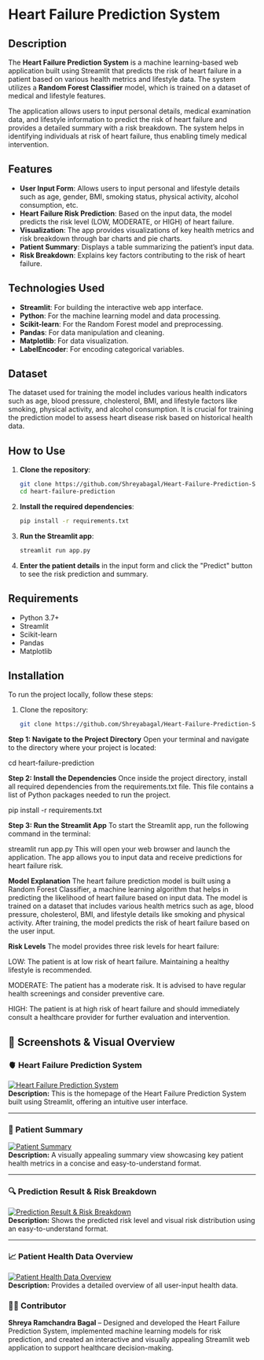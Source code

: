 # Heart Failure Prediction System

## Description

The **Heart Failure Prediction System** is a machine learning-based web application built using Streamlit that predicts the risk of heart failure in a patient based on various health metrics and lifestyle data. The system utilizes a **Random Forest Classifier** model, which is trained on a dataset of medical and lifestyle features.

The application allows users to input personal details, medical examination data, and lifestyle information to predict the risk of heart failure and provides a detailed summary with a risk breakdown. The system helps in identifying individuals at risk of heart failure, thus enabling timely medical intervention.

## Features

- **User Input Form**: Allows users to input personal and lifestyle details such as age, gender, BMI, smoking status, physical activity, alcohol consumption, etc.
- **Heart Failure Risk Prediction**: Based on the input data, the model predicts the risk level (LOW, MODERATE, or HIGH) of heart failure.
- **Visualization**: The app provides visualizations of key health metrics and risk breakdown through bar charts and pie charts.
- **Patient Summary**: Displays a table summarizing the patient’s input data.
- **Risk Breakdown**: Explains key factors contributing to the risk of heart failure.

## Technologies Used

- **Streamlit**: For building the interactive web app interface.
- **Python**: For the machine learning model and data processing.
- **Scikit-learn**: For the Random Forest model and preprocessing.
- **Pandas**: For data manipulation and cleaning.
- **Matplotlib**: For data visualization.
- **LabelEncoder**: For encoding categorical variables.

## Dataset

The dataset used for training the model includes various health indicators such as age, blood pressure, cholesterol, BMI, and lifestyle factors like smoking, physical activity, and alcohol consumption. It is crucial for training the prediction model to assess heart disease risk based on historical health data.

## How to Use

1. **Clone the repository**:
    ```bash
    git clone https://github.com/Shreyabagal/Heart-Failure-Prediction-System.git
    cd heart-failure-prediction
    ```

2. **Install the required dependencies**:
    ```bash
    pip install -r requirements.txt
    ```

3. **Run the Streamlit app**:
    ```bash
    streamlit run app.py
    ```

4. **Enter the patient details** in the input form and click the "Predict" button to see the risk prediction and summary.

## Requirements

- Python 3.7+
- Streamlit
- Scikit-learn
- Pandas
- Matplotlib

## Installation

To run the project locally, follow these steps:

1. Clone the repository:
   ```bash
   git clone https://github.com/Shreyabagal/Heart-Failure-Prediction-System.git


**Step 1: Navigate to the Project Directory**
Open your terminal and navigate to the directory where your project is located:

cd heart-failure-prediction

**Step 2: Install the Dependencies**
Once inside the project directory, install all required dependencies from the requirements.txt file. This file contains a list of Python packages needed to run the project.

pip install -r requirements.txt

**Step 3: Run the Streamlit App**
To start the Streamlit app, run the following command in the terminal:

streamlit run app.py
This will open your web browser and launch the application. The app allows you to input data and receive predictions for heart failure risk.

**Model Explanation**
The heart failure prediction model is built using a Random Forest Classifier, a machine learning algorithm that helps in predicting the likelihood of heart failure based on input data. The model is trained on a dataset that includes various health metrics such as age, blood pressure, cholesterol, BMI, and lifestyle details like smoking and physical activity. After training, the model predicts the risk of heart failure based on the user input.

**Risk Levels**
The model provides three risk levels for heart failure:

LOW: The patient is at low risk of heart failure. Maintaining a healthy lifestyle is recommended.

MODERATE: The patient has a moderate risk. It is advised to have regular health screenings and consider preventive care.

HIGH: The patient is at high risk of heart failure and should immediately consult a healthcare provider for further evaluation and intervention.


## 📸 Screenshots & Visual Overview

### 🫀 Heart Failure Prediction System  
[![Heart Failure Prediction System](images/Heart%20Failure%20Prediction%20System.jpg)](images/Heart%20Failure%20Prediction%20System.jpg)  
**Description:** This is the homepage of the Heart Failure Prediction System built using Streamlit, offering an intuitive user interface.

---

### 🧾 Patient Summary  
[![Patient Summary](images/Patient%20Summary.jpg)](images/Patient%20Summary.jpg)  
**Description:** A visually appealing summary view showcasing key patient health metrics in a concise and easy-to-understand format.

---

### 🔍 Prediction Result & Risk Breakdown  
[![Prediction Result & Risk Breakdown](images/Prediction%20Result%20%26%20Risk%20Breakdown.jpg)](images/Prediction%20Result%20%26%20Risk%20Breakdown.jpg)  
**Description:** Shows the predicted risk level and visual risk distribution using an easy-to-understand format.

---

### 📈 Patient Health Data Overview  
[![Patient Health Data Overview](images/Patient%20Health%20Data%20Overview.jpg)](images/Patient%20Health%20Data%20Overview.jpg)  
**Description:** Provides a detailed overview of all user-input health data.




### 🙋‍♀️ Contributor
**Shreya Ramchandra Bagal** – Designed and developed the Heart Failure Prediction System, implemented machine learning models for risk prediction, and created an interactive and visually appealing Streamlit web application to support healthcare decision-making.






